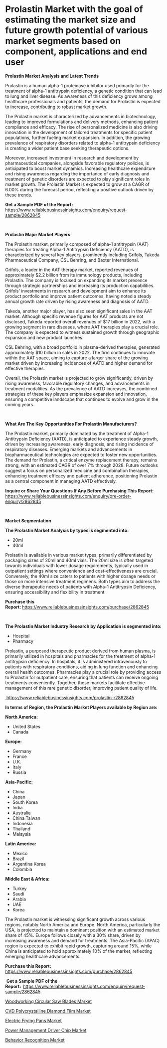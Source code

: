 <p><h1>Prolastin Market with the goal of estimating the market size and future growth potential of various market segments based on component, applications and end user</h1></p><p><strong>Prolastin Market Analysis and Latest Trends</strong></p>
<p><p>Prolastin is a human alpha-1 proteinase inhibitor used primarily for the treatment of alpha-1 antitrypsin deficiency, a genetic condition that can lead to lung and liver disease. As awareness of this deficiency grows among healthcare professionals and patients, the demand for Prolastin is expected to increase, contributing to robust market growth.</p><p>The Prolastin market is characterized by advancements in biotechnology, leading to improved formulations and delivery methods, enhancing patient compliance and efficacy. The rise of personalized medicine is also driving innovation in the development of tailored treatments for specific patient populations, further fueling market expansion. In addition, the growing prevalence of respiratory disorders related to alpha-1 antitrypsin deficiency is creating a wider patient base seeking therapeutic options.</p><p>Moreover, increased investment in research and development by pharmaceutical companies, alongside favorable regulatory policies, is anticipated to boost market dynamics. Increasing healthcare expenditure and rising awareness regarding the importance of early diagnosis and treatment of genetic disorders are expected to play significant roles in market growth. The Prolastin Market is expected to grow at a CAGR of 6.00% during the forecast period, reflecting a positive outlook driven by these trends.</p></p>
<p><strong>Get a Sample PDF of the Report:&nbsp;</strong> <a href="https://www.reliablebusinessinsights.com/enquiry/request-sample/2862845?utm_campaign=1873&utm_medium=2&utm_source=Github&utm_content=ia&utm_term=12032025&utm_id=prolastin">https://www.reliablebusinessinsights.com/enquiry/request-sample/2862845</a></p>
<p>&nbsp;</p>
<p><strong>Prolastin Major Market Players</strong></p>
<p><p>The Prolastin market, primarily composed of alpha-1 antitrypsin (AAT) therapies for treating Alpha-1 Antitrypsin Deficiency (AATD), is characterized by several key players, prominently including Grifols, Takeda Pharmaceutical Company, CSL Behring, and Baxter International. </p><p>Grifols, a leader in the AAT therapy market, reported revenues of approximately $2.2 billion from its immunology products, including Prolastin. The company is focused on expanding its market presence through strategic partnerships and increasing its production capabilities. Grifols' investments in research and development aim to enhance its product portfolio and improve patient outcomes, having noted a steady annual growth rate driven by rising awareness and diagnosis of AATD.</p><p>Takeda, another major player, has also seen significant sales in the AAT market. Although specific revenue figures for AAT products are not disclosed, Takeda reported overall revenues of $17 billion in 2022, with a growing segment in rare diseases, where AAT therapies play a crucial role. The company is expected to witness sustained growth through geographic expansion and new product launches.</p><p>CSL Behring, with a broad portfolio in plasma-derived therapies, generated approximately $10 billion in sales in 2022. The firm continues to innovate within the AAT space, aiming to capture a larger share of the growing market driven by increasing incidences of AATD and higher demand for effective therapies.</p><p>Overall, the Prolastin market is projected to grow significantly, driven by rising awareness, favorable regulatory changes, and advancements in treatment modalities. As the prevalence of AATD increases, the combined strategies of these key players emphasize expansion and innovation, ensuring a competitive landscape that continues to evolve and grow in the coming years.</p></p>
<p>&nbsp;</p>
<p><strong>What Are The Key Opportunities For Prolastin Manufacturers?</strong></p>
<p><p>The Prolastin market, primarily dominated by the treatment of Alpha-1 Antitrypsin Deficiency (AATD), is anticipated to experience steady growth, driven by increasing awareness, early diagnosis, and rising incidence of respiratory diseases. Emerging markets and advancements in biopharmaceutical technologies are expected to foster new opportunities. The demand for Prolastin, a critical enzyme replacement therapy, remains strong, with an estimated CAGR of over 7% through 2028. Future outlooks suggest a focus on personalized medicine and combination therapies, enhancing treatment efficacy and patient adherence, positioning Prolastin as a central component in managing AATD effectively.</p></p>
<p><strong>Inquire or Share Your Questions If Any Before Purchasing This Report:</strong> <a href="https://www.reliablebusinessinsights.com/enquiry/pre-order-enquiry/2862845?utm_campaign=1873&utm_medium=2&utm_source=Github&utm_content=ia&utm_term=12032025&utm_id=prolastin">https://www.reliablebusinessinsights.com/enquiry/pre-order-enquiry/2862845</a></p>
<p>&nbsp;</p>
<p><strong>Market Segmentation</strong></p>
<p><strong>The Prolastin Market Analysis by types is segmented into:</strong></p>
<p><ul><li> 20ml</li><li>40ml </li></ul></p>
<p><p>Prolastin is available in various market types, primarily differentiated by packaging sizes of 20ml and 40ml vials. The 20ml size is often targeted towards individuals with lower dosage requirements, typically used in outpatient settings where convenience and cost-effectiveness are crucial. Conversely, the 40ml size caters to patients with higher dosage needs or those on more intensive treatment regimens. Both types aim to address the diverse therapeutic needs of patients with Alpha-1 Antitrypsin Deficiency, ensuring accessibility and flexibility in treatment.</p></p>
<p><strong>Purchase this Report:&nbsp;</strong><a href="https://www.reliablebusinessinsights.com/purchase/2862845?utm_campaign=1873&utm_medium=2&utm_source=Github&utm_content=ia&utm_term=12032025&utm_id=prolastin">https://www.reliablebusinessinsights.com/purchase/2862845</a></p>
<p>&nbsp;</p>
<p><strong>The Prolastin Market Industry Research by Application is segmented into:</strong></p>
<p><ul><li> Hospital</li><li>Pharmacy </li></ul></p>
<p><p>Prolastin, a purposed therapeutic product derived from human plasma, is primarily utilized in hospitals and pharmacies for the treatment of alpha-1 antitrypsin deficiency. In hospitals, it is administered intravenously to patients with respiratory conditions, aiding in lung function and enhancing overall health outcomes. Pharmacies play a crucial role by providing access to Prolastin for outpatient care, ensuring that patients can receive ongoing treatments conveniently. Together, these markets facilitate effective management of this rare genetic disorder, improving patient quality of life.</p></p>
<p><a href="https://www.reliablebusinessinsights.com/prolastin-r2862845?utm_campaign=1873&utm_medium=2&utm_source=Github&utm_content=ia&utm_term=12032025&utm_id=prolastin">&nbsp;https://www.reliablebusinessinsights.com/prolastin-r2862845</a></p>
<p><strong>In terms of Region, the Prolastin Market Players available by Region are:</strong></p>
<p>
    <p> <strong> North America: </strong>
        <ul>
            <li>United States</li>
            <li>Canada</li>
        </ul>
        </p> 
    <p> <strong> Europe: </strong>
        <ul>
            <li>Germany</li>
            <li>France</li>
            <li>U.K.</li>
            <li>Italy</li>
            <li>Russia</li>
        </ul>
        </p> 
    <p> <strong> Asia-Pacific: </strong>
        <ul>
            <li>China</li>
            <li>Japan</li>
            <li>South Korea</li>
            <li>India</li>
            <li>Australia</li>
            <li>China Taiwan</li>
            <li>Indonesia</li>
            <li>Thailand</li>
            <li>Malaysia</li>
        </ul>
        </p> 
    <p> <strong> Latin America: </strong>
        <ul>
            <li>Mexico</li>
            <li>Brazil</li>
            <li>Argentina Korea</li>
            <li>Colombia</li>
        </ul>
        </p> 
    <p> <strong> Middle East & Africa: </strong>
        <ul>
            <li>Turkey</li>
            <li>Saudi</li>
            <li>Arabia</li>
            <li>UAE</li>
            <li>Korea</li>
        </ul>
    </p>
    </p>
<p><p>The Prolastin market is witnessing significant growth across various regions, notably North America and Europe. North America, particularly the USA, is projected to maintain a dominant position with an estimated market share of 45%. Europe follows closely with a 30% share, driven by increasing awareness and demand for treatments. The Asia-Pacific (APAC) region is expected to exhibit rapid growth, capturing around 15%, while China is anticipated to hold approximately 10% of the market, reflecting emerging healthcare advancements.</p></p>
<p><strong>Purchase this Report: </strong><a href="https://www.reliablebusinessinsights.com/purchase/2862845?utm_campaign=1873&utm_medium=2&utm_source=Github&utm_content=ia&utm_term=12032025&utm_id=prolastin">https://www.reliablebusinessinsights.com/purchase/2862845</a></p>
<p>&nbsp;<strong>Get a Sample PDF of the Report:&nbsp;&nbsp;</strong><a href="https://www.reliablebusinessinsights.com/enquiry/request-sample/2862845?utm_campaign=1873&utm_medium=2&utm_source=Github&utm_content=ia&utm_term=12032025&utm_id=prolastin">https://www.reliablebusinessinsights.com/enquiry/request-sample/2862845</a></p>
<p><strong></strong></p>
<p><p><a href="https://github.com/zappasuccofz/Market-Research-Report-List-1/blob/main/woodworking-circular-saw-blades-market.md?utm_campaign=1873&utm_medium=2&utm_source=Github&utm_content=ia&utm_term=12032025&utm_id=prolastin">Woodworking Circular Saw Blades Market</a></p><p><a href="https://github.com/abbasgwiltke/Market-Research-Report-List-1/blob/main/cvd-polycrystalline-diamond-film-market.md?utm_campaign=1873&utm_medium=2&utm_source=Github&utm_content=ia&utm_term=12032025&utm_id=prolastin">CVD Polycrystalline Diamond Film Market</a></p><p><a href="https://github.com/artussavasrv/Market-Research-Report-List-1/blob/main/electric-frying-pans-market.md?utm_campaign=1873&utm_medium=2&utm_source=Github&utm_content=ia&utm_term=12032025&utm_id=prolastin">Electric Frying Pans Market</a></p><p><a href="https://github.com/yosenadhler/Market-Research-Report-List-1/blob/main/power-management-driver-chip-market.md?utm_campaign=1873&utm_medium=2&utm_source=Github&utm_content=ia&utm_term=12032025&utm_id=prolastin">Power Management Driver Chip Market</a></p><p><a href="https://github.com/tauchzuazoli/Market-Research-Report-List-1/blob/main/behavior-recognition-market.md?utm_campaign=1873&utm_medium=2&utm_source=Github&utm_content=ia&utm_term=12032025&utm_id=prolastin">Behavior Recognition Market</a></p></p>